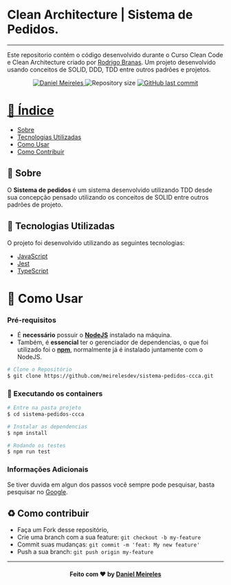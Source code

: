 # Clean Architecture | Sistema de Pedidos.
---

Este repositorio contém o código desenvolvido durante o Curso Clean Code e Clean Architecture criado por [Rodrigo Branas](https://app.branas.io/). Um projeto desenvolvido usando conceitos de SOLID, DDD, TDD entre outros padrões e projetos.

<p align="center">	
   <a href="https://www.linkedin.com/in/developer-danielmn/">
      <img alt="Daniel Meireles" src="https://img.shields.io/badge/-Daniel Meireles-0080000?style=flat&logo=Linkedin&logoColor=white" />
   </a>
  <img alt="Repository size" src="https://img.shields.io/github/languages/code-size/meirelesdev/sistema-pedidos-ccca?color=0080000label=repo%20size">


  <a href="https://github.com/meirelesdev/sistema-pedidos-ccca/commits/main">
    <img alt="GitHub last commit" src="https://img.shields.io/github/last-commit/meirelesdev/sistema-pedidos-ccca?color=0080000">
</p>

# :pushpin: Índice

- [Sobre](#sobre)
- [Tecnologias Utilizadas](#tecnologias-utilizadas)
- [Como Usar](#como-usar)
- [Como Contribuir](#como-contribuir)

<a id="sobre"></a>

## :bookmark: Sobre

O <strong>Sistema de pedidos </strong> é um sistema desenvolvido utilizando TDD desde sua concepção pensado utilizando os conceitos de SOLID entre outros padrões de projeto.


<a id="tecnologias-utilizadas"></a>

## :rocket: Tecnologias Utilizadas

O projeto foi desenvolvido utilizando as seguintes tecnologias:

- [JavaScript](https://developer.mozilla.org/pt-BR/docs/Web/JavaScript)
- [Jest](https://jestjs.io/pt-BR/)
- [TypeScript](https://www.typescriptlang.org/)
 
<a id="como-usar"></a>

# :construction_worker: Como Usar

### **Pré-requisitos**

  - É **necessário** possuir o **[NodeJS](https://nodejs.org/en/)** instalado na máquina.
  - Também, é **essencial** ter o gerenciador de dependencias, o que foi utilizado foi o **[npm](https://www.npmjs.com/)**, normalmente já é instalado juntamente com o NodeJS.

```bash
# Clone o Repositório
$ git clone https://github.com/meirelesdev/sistema-pedidos-ccca.git
```
### :whale: Executando os containers

```bash
# Entre na pasta projeto
$ cd sistema-pedidos-ccca

# Instalar as dependencias
$ npm install

# Rodando os testes
$ npm run test

```
### Informações Adicionais

Se tiver duvida em algun dos passos você sempre pode pesquisar, basta pesquisar no [Google](https://google.com).

<a id="como-contribuir"></a>

## :recycle: Como contribuir

- Faça um Fork desse repositório,
- Crie uma branch com a sua feature: `git checkout -b my-feature`
- Commit suas mudanças: `git commit -m 'feat: My new feature'`
- Push a sua branch: `git push origin my-feature`

---

<h4 align="center">
    Feito com ❤️ by <a href="https://www.linkedin.com/in/developer-danielmn/" target="_blank">Daniel Meireles</a>
</h4>